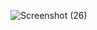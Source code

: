 ![Screenshot (26)](https://github.com/user-attachments/assets/199ba8d9-4a01-4b10-9d6e-e978c20640bb)
